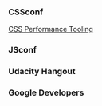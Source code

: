 ### CSSconf

<a href="https://www.youtube.com/watch?v=FEs2jgZBaQA&list=PLvnI7cZBCpyZttGHLrrzTquMqiZIsAnfl&index=1" target="_blank">
CSS Performance Tooling</a>

### JSconf

### Udacity Hangout

### Google Developers
